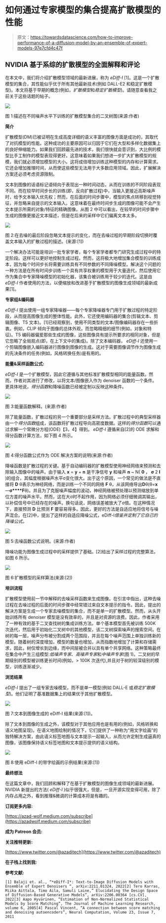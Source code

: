 # 如何通过专家模型的集合提高扩散模型的性能

> 原文：<https://towardsdatascience.com/how-to-improve-performance-of-a-diffusion-model-by-an-ensemble-of-expert-models-97e7cfd4c47f>

## NVIDIA 基于系综的扩散模型的全面解释和评论

在本文中，我们将介绍扩散模型领域的最新进展，称为 *eDiff-I* [1]。这是一个扩散模型的集合，其性能似乎优于所有其他最新技术(例如 DALL-E2 和稳定扩散模型)。本文将基于早期的概念(例如，*扩散模型*和*稳定扩散模型*)。请随意查看我之前关于这些话题的帖子。

![](img/d98ce8af3c7304e8fc511884b613db84.png)

图 1:描述在不同噪声水平下训练的扩散模型集合的二叉树图(来源:作者)

**简介**

扩散模型(DM)已被证明在生成高度详细的语义丰富的图像方面是成功的，其取代了对抗模型的性能。这种成功的主要原因可以归因于它们在大型和多样化数据集上的良好伸缩能力。如果我们回顾最先进的技术，我们很快就会意识到，大比例的模型比手工制作的模型表现得更好。这意味着如果我们想进一步扩大扩散模型的规模，我们就必须增加模型的大小。这将成倍增加训练这种模型的内存和计算需求。它还会增加推理时间，从而使这些模型无法用于大多数应用领域。因此，扩展解决方案还必须考虑资源限制。

文本到图像的话语标记语倾向于表现出一种时间动态，从而在训练的不同阶段表现不同。而在较早时间步长的训练(即，反向扩散过程)中，当输入更接近高斯噪声时，给予文本输入优先权；然而，在后面的时间步骤中，模型的焦点转移到视觉特征，并忽略来自提示的文本输入。这意味着在最终时间步生成的图像可能不会产生文本提示所需的对象/特征的精确图像。从图 2 中可以看出，在较早的时间步骤中生成的图像更接近文本描述，但是在后来的采样中它们偏离文本太多。

![](img/cf8526a0f9b0fbd3f374faa4d3104967.png)

图 2:在去噪的最后阶段忽略文本提示的变化，而在去噪过程的早期阶段切换时覆盖文本输入的扩散过程的描述。(来源:[1])

一个解决办法可能是培训一批专家学者，每个专家学者都专门研究生成过程中的特定阶段。这样可以更好地控制生成过程。然而，这将极大地增加集合模型的训练成本，因为每个时间步长将需要训练具有不同参数的不同降噪模型。解决这个问题的一种方法是在所有时间步训练一个具有共享权重的模型用于大量迭代，然后使用它作为集合中专家降噪模型的初始化器，该集合被训练用于较少的迭代。这是由 *eDiff-I* 作者使用的方法，以便缩放和改进基于扩散模型的图像生成领域的最新成果[1]。

**专家组&编码器**

*eDiff-I* 提出使用一组专家降噪器——每个专家降噪器专门用于扩散过程的特定阶段，从而提高图像生成的整体性能。此外，它还使用编码器的集合(剪辑文本、剪辑图像、T5 文本)。[1]已经观察到，使用不同类型的文本/图像编码器存在一些折衷。例如，CLIP 倾向于图像的总体外观，而忽略精细的细节(例如，对象和特征)。T5 编码器偏爱那些生成的图像，这些图像具有提示所要求的相同对象，但是它忽略了全局观点(即，在上下文中的集成)。除了文本编码器， *eDiff-I* 还使用一个剪辑图像嵌入编码器进行图像到图像的生成。这对于需要图像调节作为图像生成的先决条件的任务(例如，风格转换任务)是有用的。

**能量&采样函数公式:**

*eDiff-I* 是一个扩散模型，因此它遵循与其他标准扩散模型相同的能量函数。然而，作者对其进行了修改，以将文本/图像嵌入作为 denoiser 函数的一个条件。更具体地说，*得分函数*和降噪函数已经被定制以反映这种条件。

![](img/d71f6006a01b802c22e7145b341e3f47.png)

图 3:能量函数解释。(来源:作者)

除了能量函数，扩散过程的另一个重要部分是采样方法。扩散过程中的典型采样器由一个*得分函数*组成，该函数将扩散过程导向高密度数据。这样的*得分函数*可以通过求解一个常微分方程(ODE)【3，4】得到。 *eDiff-I* 遵循来自[2]的 ODE 求解和得分函数计算方法，如下图 4 所示。

![](img/4d02359689afedb33f2bc1a04edbb725.png)

图 4:得分函数公式作为 ODE 解决方案的说明(来源:作者)

降噪函数是扩散过程的关键。基于自动编码器的扩散模型使用神经网络来预测和去除输入图像中的噪声。由于输入 **x** = **y** + **n** 是干净信号 **y** 和噪声 **n** ~ N( **0** ， **σ** 2 **I** )的组合，其幅度根据噪声水平σ变化很大。出于这个原因，一个常见的做法是不直接将 **D** θ表示为神经网络，而是训练一个不同的网络 **F** θ，从该网络导出**D**θ(θ=**x**—**σ****F**θ)。并且为了克服噪声幅度的波动，神经网络被预处理以预测缩放到单位方差的噪声水平。然而，这在大σ时不起作用，因为网络必须仔细微调其输出，以补偿信号中已经存在的噪声。换句话说，网络误差被放大了σ倍。在这种情况下，直接预测 **D** 比预测 **F** 要容易得多。因此，更好的方法是自适应地将信号与噪声混合。在[2]中，提出了这样的自适应降噪公式，eDiff-I*借鉴并定制了它自己的降噪公式。*

![](img/7ffb275a902034643b29dbf5bd212261.png)

图 5:去噪函数公式说明。(来源:作者)

降噪功能为图像生成过程中的采样提供了基础。[2]给出了采样过程的完整算法，如图 6 所示。

![](img/d9d235bd13e541991aae580b06857eec.png)

图 6:扩散模型的采样算法(来源:[2])

**培训流程**

扩散模型使用前一节中解释的去噪采样函数来生成图像。在引言中指出，这种去噪过程在去噪过程的后面的时间步骤中经常错过来自文本提示的指令。因此，提出的解决方案是生成一个专家去噪模型的集合，而不是单一的扩散模型。然而，从头开始训练所有 denoiser 模型是没有效率的，并且是对资源的浪费。因此，作者采用了一种有效的基于二叉查找树的集成训练方法。单个基本模型首先被训练 500K 次迭代，然后用于初始化二叉树中的其他模型，该二叉树探索噪声的搜索空间。在树的每一层，噪声分布被分割成两个范围段，并且在每个噪声范围上单独训练新的模型。随着树的深度增加，模型的数量也增加，从而指数地增加了计算和存储需求，因此，树仅增长到边缘，而中间层被合并以具有单个共享网络。这种策略最终在集合中产生三组模型:*低噪声专家*、*高噪声专家*和*中噪声专家*(图 1)。二叉树的早期级别的模型被训练更长时间(例如，> 100K 次迭代),并且对于树的较深级别的模型，训练逐渐减少。

**浏览结果**

*eDiff-I* 提出了一组专家去噪模型，而不是单一模型(例如 DALL-E 或*稳定扩散模型*)。他们证明了基准数据集上的结果优于其他扩散模型。

![](img/bc7cb3d42c54ce6bf90e664aa5c9b5f8.png)

图 7:文本到图像生成的 eDiff-I 结果(来源:[1])。

除了文本到图像的生成之外，该模型对于其他应用也是有用的(例如，风格转换和语义地图呈现)。在语义地图绘制的情况下，它们提供了一种称为“用文字绘画”的独特解决方案，由此语义标签地图与文本提示一起输入，从而允许定制生成逼真的图像，该图像保持语义标签地图和文本提示提供的语义结构。

![](img/12619d16699b03f3e2ba29e15e7af4a1.png)

图 8:使用 eDiff-I 的带字绘画的示例结果(来源:[1])

**最终想法**

在这篇文章中，我们回顾和解释了在基于扩散模型的图像生成领域的最新进展。NVIDIA 新提出的方法( *eDiff-I* )似乎很强大，但是，一旦开源实现变得可用，除了内存占用之外，看到推理&微调的计算成本将是有趣的。

**订阅更多内容:**

[https://azad-wolf.medium.com/subscribe](https://azadwolf.medium.com/subscribe)

**成为 Patreon 会员:**

[](https://www.patreon.com/azadlab)  

**关注推特更新:**

[https://www.twitter.com/@azaditech](https://www.twitter.com/@azaditech)

**在子栈上找到我:**

[](https://azadwolf.substack.com)  

**参考文献:**

```
[1] Balaji et. al., “*eDiff-I*: Text-to-Image Diffusion Models with Ensemble of Expert Denoisers “, arXiv:2211.01324, 2022[2] Tero Karras, Miika Aittala, Timo Aila, Samuli Laine,” Elucidating the Design Space of Diffusion-Based Generative Models”, arXiv:2206.00364 [cs.CV], 2022[3] Aapo Hyvärinen, “Estimation of Non-Normalized Statistical Models by Score Matching”, The Journal of Machine Learning Research, volume 6, 2005[4] Pascal Vincent, “A connection between score matching and denoising autoencoders”, Neural Computation, Volume 23, Issue 7, 2011
```